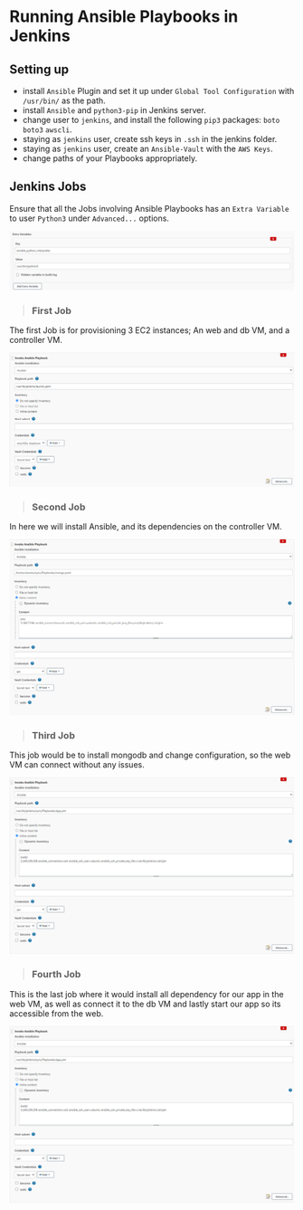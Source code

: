 # Running Ansible Playbooks in Jenkins

## Setting up
- install `Ansible` Plugin and set it up under `Global Tool Configuration` with `/usr/bin/` as the path.
- install `Ansible` and `python3-pip` in Jenkins server.
- change user to `jenkins`, and install the following `pip3` packages: `boto` `boto3` `awscli`.
- staying as `jenkins` user, create ssh keys in `.ssh` in the jenkins folder.
- staying as `jenkins` user, create an `Ansible-Vault` with the `AWS Keys`.
- change paths of your Playbooks appropriately.

## Jenkins Jobs

Ensure that all the Jobs involving Ansible Playbooks has an `Extra Variable` to user `Python3` under `Advanced...` options.

![Python3](Screenshots/python.png)

>### First Job

The first Job is for provisioning 3 EC2 instances; An web and db VM, and a controller VM.

![job1](Screenshots/job2.png)


>### Second Job

In here we will install Ansible, and its dependencies on the controller VM.

![job2](Screenshots/job3.png)


>### Third Job

This job would be to install mongodb and change configuration, so the web VM can connect without any issues.

![job3](Screenshots/job4.png)


>### Fourth Job

This is the last job where it would install all dependency for our app in the web VM, as well as connect it to the db VM and lastly start our app so its accessible from the web.

![job4](Screenshots/job4.png)